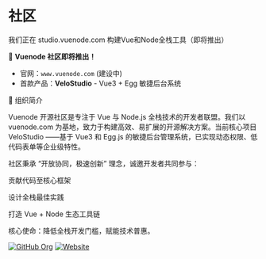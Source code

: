 # 社区
我们正在 studio.vuenode.com 构建Vue和Node全栈工具（即将推出） 

🚀 **Vuenode 社区即将推出！**
- 官网：`www.vuenode.com` (建设中)  
- 首款产品：**VeloStudio** - Vue3 + Egg 敏捷后台系统


📜 组织简介

Vuenode 开源社区是专注于 Vue 与 Node.js 全栈技术的开发者联盟。我们以 vuenode.com 为基地，致力于构建高效、易扩展的开源解决方案。当前核心项目 VeloStudio ——基于 Vue3 和 Egg.js 的敏捷后台管理系统，已实现动态权限、低代码表单等企业级特性。

社区秉承 “开放协同，极速创新” 理念，诚邀开发者共同参与：

贡献代码至核心框架

设计全栈最佳实践

打造 Vue + Node 生态工具链

核心使命：降低全栈开发门槛，赋能技术普惠。

[![GitHub Org](https://img.shields.io/badge/官方组织-vuenode--official-8A2BE2?logo=github)](https://github.com/vuenode-official)
[![Website](https://img.shields.io/badge/官网-vuenode.com-42B883)](https://vuenode.com)
